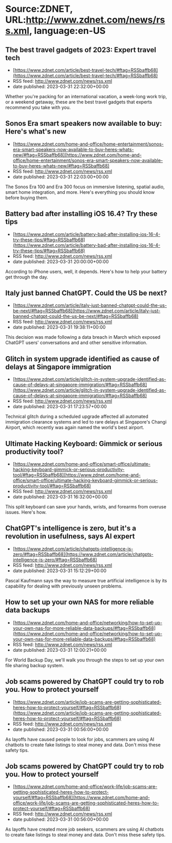 # Source:ZDNET, URL:http://www.zdnet.com/news/rss.xml, language:en-US

## The best travel gadgets of 2023: Expert travel tech
 - [https://www.zdnet.com/article/best-travel-tech/#ftag=RSSbaffb68](https://www.zdnet.com/article/best-travel-tech/#ftag=RSSbaffb68)
 - RSS feed: http://www.zdnet.com/news/rss.xml
 - date published: 2023-03-31 22:32:00+00:00

Whether you're packing for an international vacation, a week-long work trip, or a weekend getaway, these are the best travel gadgets that experts recommend you take with you.

## Sonos Era smart speakers now available to buy: Here's what's new
 - [https://www.zdnet.com/home-and-office/home-entertainment/sonos-era-smart-speakers-now-available-to-buy-heres-whats-new/#ftag=RSSbaffb68](https://www.zdnet.com/home-and-office/home-entertainment/sonos-era-smart-speakers-now-available-to-buy-heres-whats-new/#ftag=RSSbaffb68)
 - RSS feed: http://www.zdnet.com/news/rss.xml
 - date published: 2023-03-31 22:03:00+00:00

The Sonos Era 100 and Era 300 focus on immersive listening, spatial audio, smart home integration, and more. Here's everything you should know before buying them.

## Battery bad after installing iOS 16.4? Try these tips
 - [https://www.zdnet.com/article/battery-bad-after-installing-ios-16-4-try-these-tips/#ftag=RSSbaffb68](https://www.zdnet.com/article/battery-bad-after-installing-ios-16-4-try-these-tips/#ftag=RSSbaffb68)
 - RSS feed: http://www.zdnet.com/news/rss.xml
 - date published: 2023-03-31 20:00:00+00:00

According to iPhone users, well, it depends. Here's how to help your battery get through the day.

## Italy just banned ChatGPT. Could the US be next?
 - [https://www.zdnet.com/article/italy-just-banned-chatgpt-could-the-us-be-next/#ftag=RSSbaffb68](https://www.zdnet.com/article/italy-just-banned-chatgpt-could-the-us-be-next/#ftag=RSSbaffb68)
 - RSS feed: http://www.zdnet.com/news/rss.xml
 - date published: 2023-03-31 19:38:11+00:00

This decision was made following a data breach in March which exposed ChatGPT users' conversations and and other sensitive information.

## Glitch in system upgrade identified as cause of delays at Singapore immigration
 - [https://www.zdnet.com/article/glitch-in-system-upgrade-identified-as-cause-of-delays-at-singapore-immigration/#ftag=RSSbaffb68](https://www.zdnet.com/article/glitch-in-system-upgrade-identified-as-cause-of-delays-at-singapore-immigration/#ftag=RSSbaffb68)
 - RSS feed: http://www.zdnet.com/news/rss.xml
 - date published: 2023-03-31 17:23:57+00:00

Technical glitch during a scheduled upgrade affected all automated immigration clearance systems and led to rare delays at Singapore's Changi Airport, which recently was again named the world's best airport.

## Ultimate Hacking Keyboard: Gimmick or serious productivity tool?
 - [https://www.zdnet.com/home-and-office/smart-office/ultimate-hacking-keyboard-gimmick-or-serious-productivity-tool/#ftag=RSSbaffb68](https://www.zdnet.com/home-and-office/smart-office/ultimate-hacking-keyboard-gimmick-or-serious-productivity-tool/#ftag=RSSbaffb68)
 - RSS feed: http://www.zdnet.com/news/rss.xml
 - date published: 2023-03-31 16:32:00+00:00

This split keyboard can save your hands, wrists, and forearms from overuse issues. Here's how.

## ChatGPT's intelligence is zero, but it's a revolution in usefulness, says AI expert
 - [https://www.zdnet.com/article/chatgpts-intelligence-is-zero/#ftag=RSSbaffb68](https://www.zdnet.com/article/chatgpts-intelligence-is-zero/#ftag=RSSbaffb68)
 - RSS feed: http://www.zdnet.com/news/rss.xml
 - date published: 2023-03-31 15:12:29+00:00

Pascal Kaufmann says the way to measure true artificial intelligence is by its capability for dealing with previously unseen problems.

## How to set up your own NAS for more reliable data backups
 - [https://www.zdnet.com/home-and-office/networking/how-to-set-up-your-own-nas-for-more-reliable-data-backups/#ftag=RSSbaffb68](https://www.zdnet.com/home-and-office/networking/how-to-set-up-your-own-nas-for-more-reliable-data-backups/#ftag=RSSbaffb68)
 - RSS feed: http://www.zdnet.com/news/rss.xml
 - date published: 2023-03-31 12:00:21+00:00

For World Backup Day, we'll walk you through the steps to set up your own file sharing backup system.

## Job scams powered by ChatGPT could try to rob you. How to protect yourself
 - [https://www.zdnet.com/article/job-scams-are-getting-sophisticated-heres-how-to-protect-yourself/#ftag=RSSbaffb68](https://www.zdnet.com/article/job-scams-are-getting-sophisticated-heres-how-to-protect-yourself/#ftag=RSSbaffb68)
 - RSS feed: http://www.zdnet.com/news/rss.xml
 - date published: 2023-03-31 00:56:00+00:00

As layoffs have caused people to look for jobs, scammers are using AI chatbots to create fake listings to steal money and data. Don't miss these safety tips.

## Job scams powered by ChatGPT could try to rob you. How to protect yourself
 - [https://www.zdnet.com/home-and-office/work-life/job-scams-are-getting-sophisticated-heres-how-to-protect-yourself/#ftag=RSSbaffb68](https://www.zdnet.com/home-and-office/work-life/job-scams-are-getting-sophisticated-heres-how-to-protect-yourself/#ftag=RSSbaffb68)
 - RSS feed: http://www.zdnet.com/news/rss.xml
 - date published: 2023-03-31 00:56:00+00:00

As layoffs have created more job seekers, scammers are using AI chatbots to create fake listings to steal money and data. Don't miss these safety tips.

